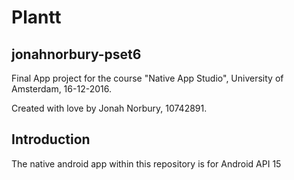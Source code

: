 # Plantt
## jonahnorbury-pset6
Final App project for the course "Native App Studio", 
University of Amsterdam, 16-12-2016.

Created with love by Jonah Norbury, 10742891.

## Introduction
The native android app within this repository is for Android API 15
